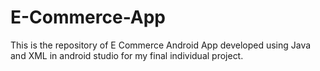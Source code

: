 # E-Commerce-App
This is the repository of E Commerce Android App developed using Java and XML in android studio for my final individual project.
